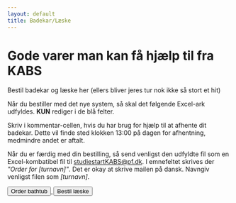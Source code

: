 ```yaml
---
layout: default
title: Badekar/Læske
---
```


<h1>Gode varer man kan få hjælp til fra KABS</h1>
<p>Bestil badekar og læske her (ellers bliver jeres tur nok ikke så stort et hit)</p>

<div id="poster-image-long" style="background-image: url('/static/img/magicTub.jpg');">
</div>

<p>Når du bestiller med det nye system, så skal det følgende Excel-ark udfyldes. <b>KUN</b> rediger i de blå felter.</p>
<p>Skriv i kommentar-cellen, hvis du har brug for hjælp til at afhente dit badekar. Dette vil finde sted klokken 13:00 på dagen for afhentning, medmindre andet er aftalt.</p>
<p>Når du er færdig med din bestilling, så send venligst den udfyldte fil som en Excel-kombatibel fil til <a href="mailto:studiestartKABS@pf.dk?subject=Order for [trip name]">studiestartKABS@pf.dk</a>. I emnefeltet skrives der <i>"Order for [turnavn]"</i>. Det er okay at skrive mailen på dansk. Navngiv venligst filen som <i>[turnavn]</i>.</p>

<a style="text-align: center" href="/en/Order_and_Invoice_Template-ENGLISH.xlsx">
	<button class="applyBtn">
	  Order bathtub
	</button>
</a>
<a style="text-align: center; padding: 2px" href="https://forms.gle/FEG9769vdqG83rJj8">
	<button class="applyBtn"> 
		Bestil læske 
	</button>
</a>